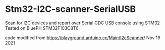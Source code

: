 # Stm32-I2C-scanner-SerialUSB
Scan for I2C devices and report over Serial CDC USB console using STM32
Tested on BluePill STM32F103C8T6

code modified from https://playground.arduino.cc/Main/I2cScanner/ Nov 19 2021
